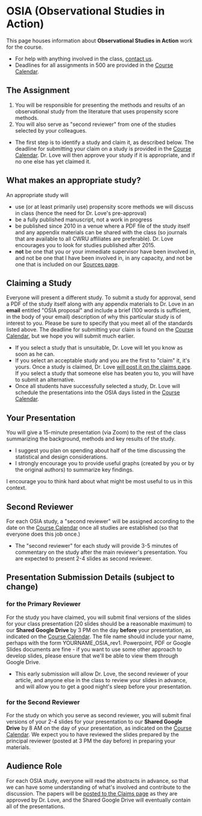 # OSIA (Observational Studies in Action)

This page houses information about **Observational Studies in Action** work for the course.

- For help with anything involved in the class, [contact us](https://thomaselove.github.io/500/contact.html).
- Deadlines for all assignments in 500 are provided in the [Course Calendar](https://thomaselove.github.io/500/calendar.html).

## The Assignment

1. You will be responsible for presenting the methods and results of an observational study from the literature that uses propensity score methods.
2. You will also serve as "second reviewer" from one of the studies selected by your colleagues.

- The first step is to identify a study and claim it, as described below. The deadline for submitting your claim on a study is provided in the [Course Calendar](https://thomaselove.github.io/500/calendar.html). Dr. Love will then approve your study if it is appropriate, and if no one else has yet claimed it.

## What makes an appropriate study?

An appropriate study will 

- use (or at least primarily use) propensity score methods we will discuss in class (hence the need for Dr. Love's pre-approval)
- be a fully published manuscript, not a work in progress
- be published since 2010 in a venue where a PDF file of the study itself and any appendix materials can be shared with the class (so journals that are available to all CWRU affiliates are preferable). Dr. Love encourages you to look for studies published after 2015.
- **not** be one that you or your immediate supervisor have been involved in, and not be one that I have been involved in, in any capacity, and not be one that is included on our [Sources page](https://github.com/THOMASELOVE/500-2021/tree/master/sources).

## Claiming a Study

Everyone will present a different study. To submit a study for approval, send a PDF of the study itself along with any appendix materials to Dr. Love in an **email** entitled "OSIA proposal" and include a brief (100 words is sufficient, in the body of your email) description of why this particular study is of interest to you. Please be sure to specify that you meet all of the standards listed above. The deadline for submitting your claim is found on the [Course Calendar](https://thomaselove.github.io/500/calendar.html), but we hope you will submit much earlier.

- If you select a study that is unsuitable, Dr. Love will let you know as soon as he can.
- If you select an acceptable study and you are the first to "claim" it, it's yours. Once a study is claimed, Dr. Love [will post it on the claims page](https://github.com/THOMASELOVE/500-2021/tree/master/osia/claims). If you select a study that someone else has beaten you to, you will have to submit an alternative.
- Once all students have successfully selected a study, Dr. Love will schedule the presentations into the OSIA days listed in the [Course Calendar](https://thomaselove.github.io/500/calendar.html).

## Your Presentation

You will give a 15-minute presentation (via Zoom) to the rest of the class summarizing the background, methods and key results of the study. 

- I suggest you plan on spending about half of the time discussing the statistical and design considerations.
- I strongly encourage you to provide useful graphs (created by you or by the original authors) to summarize key findings.

I encourage you to think hard about what might be most useful to us in this context. 

## Second Reviewer

For each OSIA study, a "second reviewer" will be assigned according to the date on the [Course Calendar](https://thomaselove.github.io/500/calendar.html) once all studies are established (so that everyone does this job once.) 

- The "second reviewer" for each study will provide 3-5 minutes of commentary on the study after the main reviewer's presentation. You are expected to present 2-4 slides as second reviewer. 

## Presentation Submission Details (subject to change)

### for the Primary Reviewer

For the study you have claimed, you will submit final versions of the slides for your class presentation (20 slides should be a reasonable maximum) to our **Shared Google Drive** by 3 PM on the day **before** your presentation, as indicated on the [Course Calendar](https://thomaselove.github.io/500/calendar.html). The file name should include your name, perhaps with the form YOURNAME_OSIA_rev1. Powerpoint, PDF or Google Slides documents are fine - if you want to use some other approach to develop slides, please ensure that we'll be able to view them through Google Drive.

- This early submission will allow Dr. Love, the second reviewer of your article, and anyone else in the class to review your slides in advance, and will allow you to get a good night's sleep before your presentation.

### for the Second Reviewer

For the study on which you serve as second reviewer, you will submit final versions of your 2-4 slides for your presentation to our **Shared Google Drive** by 8 AM on the day of your presentation, as indicated on the [Course Calendar](https://thomaselove.github.io/500/calendar.html). We expect you to have reviewed the slides prepared by the principal reviewer (posted at 3 PM the day before) in preparing your materials.

## Audience Role

For each OSIA study, everyone will read the abstracts in advance, so that we can have some understanding of what's involved and contribute to the discussion. The papers will be [posted to the Claims page](https://github.com/THOMASELOVE/500-2021/tree/master/osia/claims) as they are approved by Dr. Love, and the Shared Google Drive will eventually contain all of the presentations.

